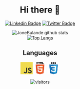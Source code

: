 <div align="center">
  <h1> Hi there 👋 </h1>

[![Linkedin Badge](https://img.shields.io/badge/-Linkedin-0e76a8?style=flat-square&logo=Linkedin&logoColor=white&link=https://www.linkedin.com/in/jone-bulande/)](https://www.linkedin.com/in/jone-bulande/)
[![Twitter Badge](https://img.shields.io/badge/-JoneBulande-%231877F2.svg?&style=flat-square&logo=twitter&logoColor=white&link=https://twitter.com/JoneBulande)](https://twitter.com/JoneBulande)


<!--
**JoneBulande/JoneBulande** is a ✨ _special_ ✨ repository because its `README.md` (this file) appears on your GitHub profile.

Here are some ideas to get you started:

- 🔭 I’m currently working on ...
- 🌱 I’m currently learning ...
- 👯 I’m looking to collaborate on ...
- 🤔 I’m looking for help with ...
- 💬 Ask me about ...
- 📫 How to reach me: ...
- 😄 Pronouns: ...
- ⚡ Fun fact: ...
-->
![JoneBulande github stats](https://github-readme-stats.vercel.app/api?username=JoneBulande&show_icons=true&theme=tokyonight)<br/>
[![Top Langs](https://github-readme-stats.vercel.app/api/top-langs/?username=JoneBulande&theme=tokyonight)](https://github.com/JoneBulande/github-readme-stats)

## Languages
<code><img height="40" src="https://raw.githubusercontent.com/github/explore/80688e429a7d4ef2fca1e82350fe8e3517d3494d/topics/javascript/javascript.png"></code>
<code><img height="40" src="https://raw.githubusercontent.com/github/explore/80688e429a7d4ef2fca1e82350fe8e3517d3494d/topics/html/html.png"></code>
<code><img height="40" src="https://raw.githubusercontent.com/github/explore/80688e429a7d4ef2fca1e82350fe8e3517d3494d/topics/css/css.png"></code>

![visitors](https://visitor-badge.laobi.icu/badge?page_id=JoneBulande.profile)

</div>
